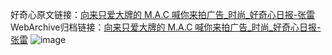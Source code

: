 好奇心原文链接：[向来只爱大牌的 M.A.C 喊你来拍广告_时尚_好奇心日报-张雷](https://www.qdaily.com/articles/3714.html)
WebArchive归档链接：[向来只爱大牌的 M.A.C 喊你来拍广告_时尚_好奇心日报-张雷](http://web.archive.org/web/20190623152758/https://www.qdaily.com/articles/3714.html)
![image](http://ww3.sinaimg.cn/large/007d5XDpgy1g3vd30bimrj30u02ihqv3)